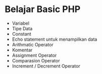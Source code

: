 # Belajar Basic PHP

- Variabel
- Tipe Data
- Constant
- Echo statement untuk menampilkan data
- Arithmatic Operator
- Komentar
- Assignment Operator
- Comparasion Operator
- Increment / Decrement Operator